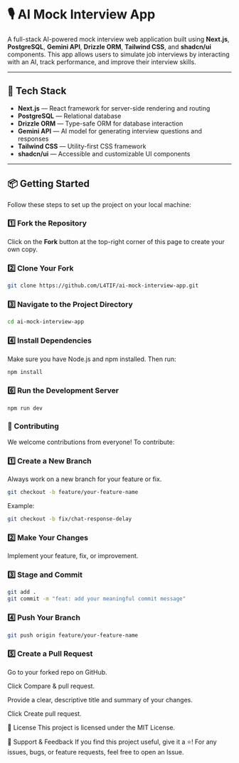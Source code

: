 # 🎙️ AI Mock Interview App

A full-stack AI-powered mock interview web application built using **Next.js**, **PostgreSQL**, **Gemini API**, **Drizzle ORM**, **Tailwind CSS**, and **shadcn/ui** components. This app allows users to simulate job interviews by interacting with an AI, track performance, and improve their interview skills.

---

## 🚀 Tech Stack

- **Next.js** — React framework for server-side rendering and routing  
- **PostgreSQL** — Relational database  
- **Drizzle ORM** — Type-safe ORM for database interaction  
- **Gemini API** — AI model for generating interview questions and responses  
- **Tailwind CSS** — Utility-first CSS framework  
- **shadcn/ui** — Accessible and customizable UI components  

---

## 📦 Getting Started

Follow these steps to set up the project on your local machine:

### 1️⃣ Fork the Repository

Click on the **Fork** button at the top-right corner of this page to create your own copy.

### 2️⃣ Clone Your Fork

```bash
git clone https://github.com/L4TIF/ai-mock-interview-app.git
```

### 3️⃣ Navigate to the Project Directory

```bash
cd ai-mock-interview-app
```

### 4️⃣ Install Dependencies
Make sure you have Node.js and npm installed. Then run:

```bash
npm install
```

### 6️⃣ Run the Development Server

```bash
npm run dev
```

### 🌱 Contributing
We welcome contributions from everyone! To contribute:

### 1️⃣ Create a New Branch
Always work on a new branch for your feature or fix.

```bash
git checkout -b feature/your-feature-name
```

Example:

```bash
git checkout -b fix/chat-response-delay
```

### 2️⃣ Make Your Changes
Implement your feature, fix, or improvement.

### 3️⃣ Stage and Commit

```bash
git add .
git commit -m "feat: add your meaningful commit message"
```

### 4️⃣ Push Your Branch

```bash
git push origin feature/your-feature-name
```

### 5️⃣ Create a Pull Request
Go to your forked repo on GitHub.

Click Compare & pull request.

Provide a clear, descriptive title and summary of your changes.

Click Create pull request.

📃 License
This project is licensed under the MIT License.

📢 Support & Feedback
If you find this project useful, give it a ⭐️!
For any issues, bugs, or feature requests, feel free to open an Issue.


